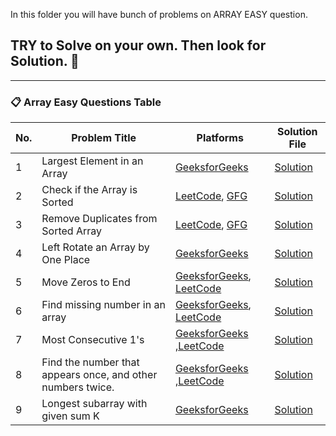 In this folder you will have bunch of problems on ARRAY EASY question.
 
## TRY to Solve on your own. Then look for Solution. 🙂
---


### 📋 Array Easy Questions Table

| No. | Problem Title                            | Platforms                                                                                             | Solution File                                |
|-----|------------------------------------------|--------------------------------------------------------------------------------------------------------|----------------------------------------------|
| 1   | Largest Element in an Array              | [GeeksforGeeks](https://www.geeksforgeeks.org/problems/largest-element-in-array4009/1)                | [Solution](./1.Largest_Element_in_an_Array.cpp)         |
| 2   | Check if the Array is Sorted             | [LeetCode](https://leetcode.com/problems/check-if-array-is-sorted-and-rotated/description/), [GFG](https://www.geeksforgeeks.org/problems/largest-element-in-array4009/1) | [Solution](./2.Check_if_the_array_is_sorted.cpp)          |
| 3   | Remove Duplicates from Sorted Array      | [LeetCode](https://leetcode.com/problems/remove-duplicates-from-sorted-array/description/), [GFG](https://www.geeksforgeeks.org/problems/remove-duplicate-elements-from-sorted-array/1) | [Solution](./3.Remove_duplicates_from_Sorted_array.cpp)    |
| 4   | Left Rotate an Array by One Place        | [GeeksforGeeks](https://www.geeksforgeeks.org/problems/cyclically-rotate-an-array-by-one2614/1)       | [Solution](./4.rotate_array.cpp)                       |
| 5   | Move Zeros to End                        | [GeeksforGeeks](https://www.geeksforgeeks.org/problems/move-all-zeroes-to-end-of-array0751/1), [LeetCode](https://leetcode.com/problems/move-zeroes/description/) |[Solution](./5.Moves_Zeroes.cpp)                          |
| 6   |Find missing number in an array                       | [GeeksforGeeks](https://www.geeksforgeeks.org/problems/missing-number-in-array1416/1), [LeetCode](https://leetcode.com/problems/missing-number/) |[Solution](./6.Find_missing_number_in_an_array.cpp)       |  
| 7   |Most Consecutive 1's                      | [GeeksforGeeks](https://www.geeksforgeeks.org/problems/max-consecutive-one/1) ,[LeetCode](https://leetcode.com/problems/max-consecutive-ones/description/)|[Solution](./7.most_consec_1s.cpp)       |  
| 8   |Find the number that appears once, and other numbers twice.                   | [GeeksforGeeks](https://www.geeksforgeeks.org/problems/element-appearing-once2552/1) ,[LeetCode](https://leetcode.com/problems/single-number/description/)|[Solution](./8.num_appear_twice.cpp)       |  
| 9  |Longest subarray with given sum K             | [GeeksforGeeks](https://www.geeksforgeeks.org/problems/longest-sub-array-with-sum-k0809/1)|[Solution](./9.longest_subarray_sum_K.cpp)       |  

